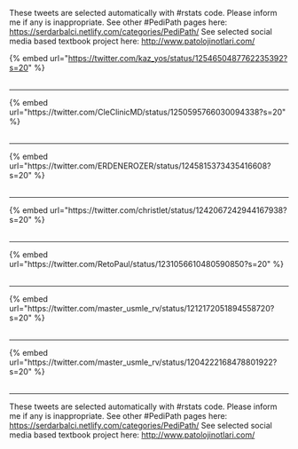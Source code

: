 

These tweets are selected automatically with #rstats code. Please inform me if any is inappropriate.
See other #PediPath pages here: https://serdarbalci.netlify.com/categories/PediPath/ 
See selected social media based textbook project here: http://www.patolojinotlari.com/

{% embed url="https://twitter.com/kaz_yos/status/1254650487762235392?s=20" %}<br>
<br>
<hr>
{% embed url="https://twitter.com/CleClinicMD/status/1250595766030094338?s=20" %}<br>
<br>
<hr>
{% embed url="https://twitter.com/ERDENEROZER/status/1245815373435416608?s=20" %}<br>
<br>
<hr>
{% embed url="https://twitter.com/christlet/status/1242067242944167938?s=20" %}<br>
<br>
<hr>
{% embed url="https://twitter.com/RetoPaul/status/1231056610480590850?s=20" %}<br>
<br>
<hr>
{% embed url="https://twitter.com/master_usmle_rv/status/1212172051894558720?s=20" %}<br>
<br>
<hr>
{% embed url="https://twitter.com/master_usmle_rv/status/1204222168478801922?s=20" %}<br>
<br>
<hr>


These tweets are selected automatically with #rstats code. Please inform me if any is inappropriate.
See other #PediPath pages here: https://serdarbalci.netlify.com/categories/PediPath/ 
See selected social media based textbook project here: http://www.patolojinotlari.com/
